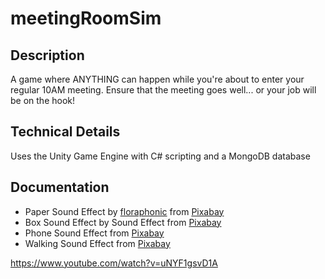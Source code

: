# meetingRoomSim

## Description
A game where ANYTHING can happen while you're about to enter your regular 10AM meeting. Ensure that the meeting goes well... or your job will be on the hook!

## Technical Details
Uses the Unity Game Engine with C# scripting and a MongoDB database

## Documentation
* Paper Sound Effect by <a href="https://pixabay.com/users/floraphonic-38928062/?utm_source=link-attribution&utm_medium=referral&utm_campaign=music&utm_content=186723">floraphonic</a> from <a href="https://pixabay.com//?utm_source=link-attribution&utm_medium=referral&utm_campaign=music&utm_content=186723">Pixabay</a>
* Box Sound Effect by Sound Effect from <a href="https://pixabay.com/?utm_source=link-attribution&utm_medium=referral&utm_campaign=music&utm_content=100334">Pixabay</a>
* Phone Sound Effect from <a href="https://pixabay.com/?utm_source=link-attribution&utm_medium=referral&utm_campaign=music&utm_content=46796">Pixabay</a>
* Walking Sound Effect from <a href="https://pixabay.com/sound-effects/?utm_source=link-attribution&utm_medium=referral&utm_campaign=music&utm_content=6752">Pixabay</a>

https://www.youtube.com/watch?v=uNYF1gsvD1A